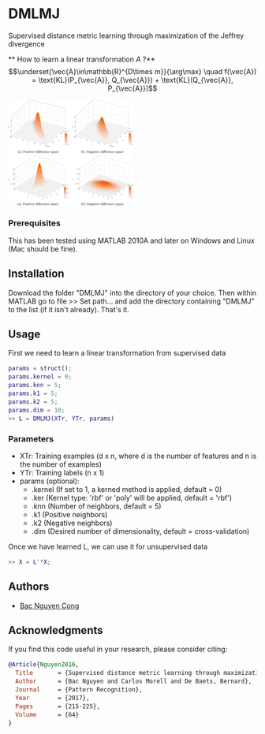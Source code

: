 # DMLMJ
Supervised distance metric learning through maximization of the Jeffrey divergence

** How to learn a linear transformation $A$ ?**
$$\underset{\vec{A}\in\mathbb{R}^{D\times m}}{\arg\max} \quad f(\vec{A}) = \text{KL}(P_{\vec{A}}, Q_{\vec{A}}) + \text{KL}(Q_{\vec{A}}, P_{\vec{A}})$$

<img src="data/1-s2.0-S0031320316303600-gr2_lrg.jpg" style="max-width:100%; width: 50%"> <img src="data/1-s2.0-S0031320316303600-gr3_lrg.jpg" style="max-width:100%; width: 50%">

### Prerequisites
This has been tested using MATLAB 2010A and later on Windows and Linux (Mac should be fine).

## Installation
Download the folder "DMLMJ" into the directory of your choice. Then within MATLAB go to file >> Set path... and add the directory containing "DMLMJ" to the list (if it isn't already). That's it.

## Usage
First we need to learn a linear transformation from supervised data
```matlab
params = struct();
params.kernel = 0;
params.knn = 5;
params.k1 = 5;
params.k2 = 5;
params.dim = 10;
>> L = DMLMJ(XTr, YTr, params)
```
### Parameters
* XTr: Training examples (d x n, where d is the number of features and n is the number of examples)
* YTr: Training labels   (n x 1)
* params (optional): 
   * .kernel (If set to 1, a kerned method is applied, default = 0)
   * .ker    (Kernel type: 'rbf' or 'poly' will be applied, default = 'rbf')
   * .knn    (Number of neighbors, default = 5)
   * .k1     (Positive neighbors)
   * .k2     (Negative neighbors)
   * .dim    (Desired number of dimensionality, default = cross-validation)

Once we have learned L, we can use it for unsupervised data
```matlab
>> X = L'*X;
```
## Authors

* [Bac Nguyen Cong](https://github.com/bacnguyencong)

## Acknowledgments
If you find this code useful in your research, please consider citing:
``` bibtex
@Article{Nguyen2016,
  Title       = {Supervised distance metric learning through maximization of the {J}effrey divergence},
  Author      = {Bac Nguyen and Carlos Morell and De Baets, Bernard},
  Journal     = {Pattern Recognition},
  Year        = {2017},
  Pages       = {215-225},
  Volume      = {64}
}
```

